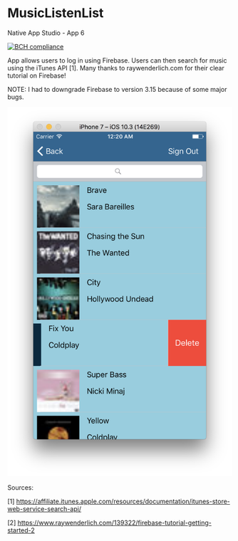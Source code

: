 # MusicListenList
Native App Studio - App 6

[![BCH compliance](https://bettercodehub.com/edge/badge/emmahokken/MusicListenList?branch=master)](https://bettercodehub.com/)

App allows users to log in using Firebase. 
Users can then search for music using the iTunes API [1].
Many thanks to raywenderlich.com for their clear tutorial on Firebase!

NOTE: I had to downgrade Firebase to version 3.15 because of some major bugs. 

![alt screenshot](emmahokken-pset6-2/screenshot.png)

Sources:

[1] https://affiliate.itunes.apple.com/resources/documentation/itunes-store-web-service-search-api/

[2] https://www.raywenderlich.com/139322/firebase-tutorial-getting-started-2
